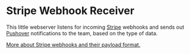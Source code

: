 # Stripe Webhook Receiver

This little webserver listens for incoming [Stripe] webhooks and sends
out [Pushover] notifications to the team, based on the type of data.

[More about Stripe webhooks and their payload format.][stripe-doc]

  [Stripe]:     https://stripe.com
  [Pushover]:   https://pushover.net
  [stripe-doc]: https://stripe.com/docs/webhooks
